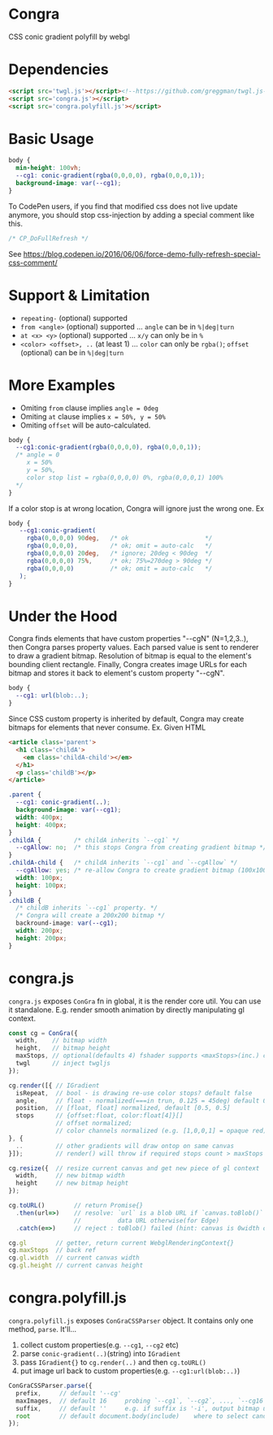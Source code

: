 # Congra
CSS conic gradient polyfill by webgl

# Dependencies
```html
<script src='twgl.js'></script><!--https://github.com/greggman/twgl.js-->
<script src='congra.js'></script>
<script src='congra.polyfill.js'></script>
```

# Basic Usage
```css
body {
  min-height: 100vh;
  --cg1: conic-gradient(rgba(0,0,0,0), rgba(0,0,0,1));
  background-image: var(--cg1);
}
```
To CodePen users, if you find that modified css does not live update anymore, you should stop css-injection by adding a special comment like this.
```css
/* CP_DoFullRefresh */
```
See https://blog.codepen.io/2016/06/06/force-demo-fully-refresh-special-css-comment/

# Support & Limitation
- `repeating-` (optional) supported
- `from <angle>` (optional) supported ... `angle` can be in `%|deg|turn`
- `at <x> <y>`  (optional) supported ... `x/y` can only be in `%`
- `<color> <offset>, ..` (at least 1) ... `color` can only be `rgba()`; 
                                          `offset` (optional) can be in `%|deg|turn`

# More Examples
- Omiting `from` clause implies `angle = 0deg`
- Omiting `at` clause implies `x = 50%, y = 50%`
- Omiting `offset` will be auto-calculated.
```css 
body {
  --cg1:conic-gradient(rgba(0,0,0,0), rgba(0,0,0,1));
  /* angle = 0
     x = 50%
     y = 50%,
     color stop list = rgba(0,0,0,0) 0%, rgba(0,0,0,1) 100%
  */
}
```

If a color stop is at wrong location, Congra will ignore just the wrong one. Ex
```css
body {
   --cg1:conic-gradient(
     rgba(0,0,0,0) 90deg,   /* ok                     */  
     rgba(0,0,0,0),         /* ok; omit = auto-calc   */
     rgba(0,0,0,0) 20deg,   /* ignore; 20deg < 90deg  */
     rgba(0,0,0,0) 75%,     /* ok; 75%=270deg > 90deg */
     rgba(0,0,0,0)          /* ok; omit = auto-calc   */
   );
}
```

# Under the Hood
Congra finds elements that have custom properties "--cgN" (N=1,2,3..), then Congra parses property values.
Each parsed value is sent to renderer to draw a gradient bitmap. Resolution of bitmap is equal to the element's bounding client rectangle. Finally, Congra creates image URLs for each bitmap and stores it back to element's custom property "--cgN".

```css
body {
  --cg1: url(blob:..);
}
```

Since CSS custom property is inherited by default, Congra may create bitmaps for elements that never consume.
Ex. Given HTML
```html
<article class='parent'>
  <h1 class='childA'>
    <em class='childA-child'></em>
  </h1>
  <p class='childB'></p>
</article>
```
```css
.parent {
  --cg1: conic-gradient(..);
  background-image: var(--cg1);
  width: 400px;
  height: 400px;
}
.childA {         /* childA inherits `--cg1` */
  --cgAllow: no;  /* this stops Congra from creating gradient bitmap */
}
.childA-child {   /* childA inherits `--cg1` and `--cgAllow` */
  --cgAllow: yes; /* re-allow Congra to create gradient bitmap (100x100) */
  width: 100px;
  height: 100px;
}
.childB {                      
  /* childB inherits `--cg1` property. */ 
  /* Congra will create a 200x200 bitmap */
  backround-image: var(--cg1); 
  width: 200px;
  height: 200px;
}
```

# congra.js 
`congra.js` exposes `ConGra` fn in global, it is the render core util. You can use it standalone.
E.g. render smooth animation by directly manipulating gl context. 

```js
const cg = ConGra({
  width,    // bitmap width
  height,   // bitmap height
  maxStops, // optional(defaults 4) fshader supports <maxStops>(inc.) color stops;
  twgl      // inject twgljs
});

cg.render([{ // IGradient
  isRepeat,  // bool - is drawing re-use color stops? default false
  angle,     // float - normalized(===in trun, 0.125 = 45deg) default 0.0
  position,  // [float, float] normalized, default [0.5, 0.5]
  stops      // {offset:float, color:float[4]}[]  
             // offset normalized; 
             // color channels normalized (e.g. [1,0,0,1] = opaque red)
}, {
  ..         // other gradients will draw ontop on same canvas
}]);         // render() will throw if required stops count > maxStops

cg.resize({  // resize current canvas and get new piece of gl context
  width,     // new bitmap width 
  height     // new bitmap height
});

cg.toURL()        // return Promise{} 
  .then(url=>)    // resolve: `url` is a blob URL if `canvas.toBlob()` is supported,
                  //          data URL otherwise(for Edge)
  .catch(e=>)     // reject : toBlob() failed (hint: canvas is 0width or 0height)

cg.gl        // getter, return current WebglRenderingContext{}
cg.maxStops  // back ref
cg.gl.width  // current canvas width
cg.gl.height // current canvas height
```

# congra.polyfill.js
`congra.polyfill.js` exposes `ConGraCSSParser` object. It contains only one method, `parse`. It'll...
1. collect custom properties(e.g. `--cg1`, `--cg2` etc)
2. parse `conic-gradient(..)`(string) into `IGradient`
3. pass `IGradient{}` to `cg.render(..)` and then `cg.toURL()`
4. put image url back to custom properties(e.g. `--cg1:url(blob:..)`)

```js
ConGraCSSParser.parse({
  prefix,     // default '--cg' 
  maxImages,  // default 16     probing `--cg1`, `--cg2`, ..., `--cg16`
  suffix,     // default ''     e.g. if suffix is '-i', output bitmap url will inject to '--cg1-i'
  root        // default document.body(include)    where to select candidate elements
});
```
